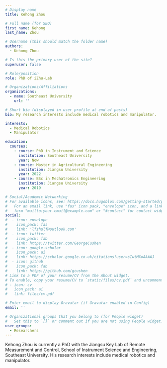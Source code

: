 ```yaml
---
# Display name
title: Kehong Zhou

# Full name (for SEO)
first_name: Kehong
last_name: Zhou

# Username (this should match the folder name)
authors:
  - Kehong Zhou

# Is this the primary user of the site?
superuser: false

# Role/position
role: PhD of iZhu-Lab

# Organizations/Affiliations
organizations:
  - name: Southeast University
    url: ''

# Short bio (displayed in user profile at end of posts)
bio: My research interests include medical robotics and manipulator.

interests:
  - Medical Robotics
  - Manipulator

education:
  courses:
    - course: PhD in Instrument and Science
      institution: Southeast University
      year: Now
    - course: Master in Agricultural Engineering
      institution: Jiangsu University
      year: 2022  
    - course: BSc in Mechatronics Engineering
      institution: Jiangsu University
      year: 2019

# Social/Academic Networking
# For available icons, see: https://docs.hugoblox.com/getting-started/page-builder/#icons
#   For an email link, use "fas" icon pack, "envelope" icon, and a link in the
#   form "mailto:your-email@example.com" or "#contact" for contact widget.
social:
#  - icon: envelope
#    icon_pack: fas
#    link: 'lfzhulf@outlook.com'
#  - icon: twitter
#    icon_pack: fab
#    link: https://twitter.com/GeorgeCushen
#  - icon: google-scholar
#    icon_pack: ai
#    link: https://scholar.google.co.uk/citations?user=sIwtMXoAAAAJ
#  - icon: github
#    icon_pack: fab
#    link: https://github.com/gcushen
# Link to a PDF of your resume/CV from the About widget.
# To enable, copy your resume/CV to `static/files/cv.pdf` and uncomment the lines below.
# - icon: cv
#   icon_pack: ai
#   link: files/cv.pdf

# Enter email to display Gravatar (if Gravatar enabled in Config)
email: ''

# Organizational groups that you belong to (for People widget)
#   Set this to `[]` or comment out if you are not using People widget.
user_groups:
  - Researchers
---
```


Kehong Zhou is currently a PhD with the Jiangsu Key Lab of Remote Measurement and Control, School of Instrument Science and Engineering, Southeast University. His research interests include medical robotics and manipulator.
